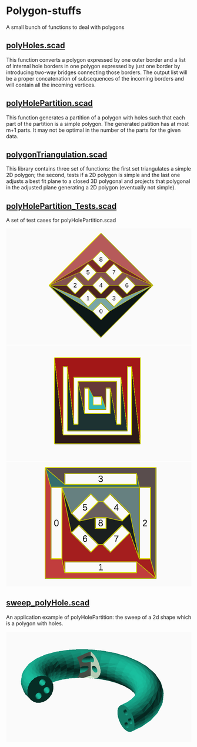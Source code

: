 # Polygon-stuffs
A small bunch of functions to deal with polygons

## [polyHoles.scad](polyHoles.scad)
This function converts a polygon expressed by one outer border
and a list of internal hole borders in one polygon expressed
by just one border by introducing two-way bridges connecting
those borders. The output list will be a proper concatenation
of subsequences of the incoming borders and will contain all the
incoming vertices. 

## [polyHolePartition.scad](polyHolePartition.scad)

This function generates a partition of a polygon with holes such that
each part of the partition is a simple polygon.
The generated patition has at most m+1 parts.
It may not be optimal in the number of the parts for the given data.

## [polygonTriangulation.scad](polygonTriangulation.scad)

This library contains three set of functions: the first set triangulates a
simple 2D polygon; the second, tests if a 2D polygon is simple and
the last one adjusts a best fit plane to a closed 3D polygonal and projects that 
polygonal in the adjusted plane generating a 2D polygon (eventually not simple).

## [polyHolePartition_Tests.scad](polyHolePartition_Tests.scad)

A set of test cases for polyHolePartition.scad

![polyHolePartition_Tests](polyHolePartition_Tests_1.PNG)
![polyHolePartition_Tests](polyHolePartition_Tests_2.PNG)
![polyHolePartition_Tests](polyHolePartition_Tests_3.PNG)

## [sweep_polyHole.scad](sweep_polyHole.scad)

An application example of polyHolePartition: the sweep of a 2d shape which is a polygon with holes.

![sweep_polyHole](sweep_polyHoles_1.PNG)
